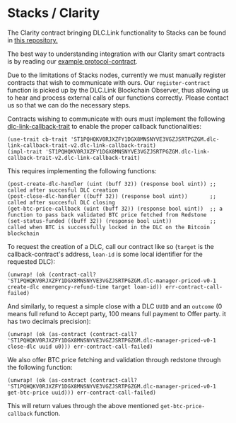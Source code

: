 # Stacks / Clarity

The Clarity contract bringing DLC.Link functionality to Stacks can be found in [this repository.](https://github.com/dlc-link/dlc-clarity)

The best way to understanding integration with our Clarity smart contracts is by reading our [example protocol-contract](https://github.com/DLC-link/dlc-clarity/blob/main/examples/sample-contract-loan.clar).

Due to the limitations of Stacks nodes, currently we must manually register contracts that wish to communicate with ours. Our `register-contract` function is picked up by the DLC.Link Blockchain Observer, thus allowing us to hear and process external calls of our functions correctly. Please contact us so that we can do the necessary steps.

Contracts wishing to communicate with ours must implement the following [dlc-link-callback-trait](https://github.com/DLC-link/dlc-clarity/blob/main/contracts/dlc-link-callback-trait.clar) to enable the proper callback functionalities:

```clarity
(use-trait cb-trait 'ST1PQHQKV0RJXZFY1DGX8MNSNYVE3VGZJSRTPGZGM.dlc-link-callback-trait-v2.dlc-link-callback-trait)
(impl-trait 'ST1PQHQKV0RJXZFY1DGX8MNSNYVE3VGZJSRTPGZGM.dlc-link-callback-trait-v2.dlc-link-callback-trait)
```

This requires implementing the following functions:

```clarity
(post-create-dlc-handler (uint (buff 32)) (response bool uint)) ;; called after succesful DLC creation
(post-close-dlc-handler ((buff 32)) (response bool uint))       ;; called after succesful DLC closing
(get-btc-price-callback (uint (buff 32)) (response bool uint))  ;; a function to pass back validated BTC price fetched from Redstone
(set-status-funded ((buff 32)) (response bool uint))            ;; called when BTC is successfully locked in the DLC on the Bitcoin blockchain
```

To request the creation of a DLC, call our contract like so (`target` is the callback-contract's address, `loan-id` is some local identifier for the requested DLC):

```clarity
(unwrap! (ok (contract-call? 'ST1PQHQKV0RJXZFY1DGX8MNSNYVE3VGZJSRTPGZGM.dlc-manager-priced-v0-1 create-dlc emergency-refund-time target loan-id)) err-contract-call-failed)
```

And similarly, to request a simple close with a DLC `UUID` and an `outcome` (0 means full refund to Accept party, 100 means full payment to Offer party. it has two decimals precision):

```clarity
(unwrap! (ok (as-contract (contract-call? 'ST1PQHQKV0RJXZFY1DGX8MNSNYVE3VGZJSRTPGZGM.dlc-manager-priced-v0-1 close-dlc uuid u0))) err-contract-call-failed)
```

We also offer BTC price fetching and validation through redstone through the following function:

```clarity
(unwrap! (ok (as-contract (contract-call? 'ST1PQHQKV0RJXZFY1DGX8MNSNYVE3VGZJSRTPGZGM.dlc-manager-priced-v0-1 get-btc-price uuid))) err-contract-call-failed)
```

This will return values through the above mentioned `get-btc-price-callback` function.
